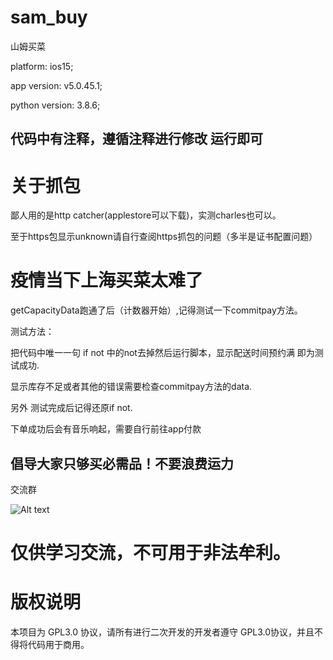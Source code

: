 # sam_buy
山姆买菜

platform: ios15;


app version: v5.0.45.1;


python version: 3.8.6;


## 代码中有注释，遵循注释进行修改 运行即可

# 关于抓包
鄙人用的是http catcher(applestore可以下载)，实测charles也可以。

至于https包显示unknown请自行查阅https抓包的问题（多半是证书配置问题）

# 疫情当下上海买菜太难了

getCapacityData跑通了后（计数器开始）,记得测试一下commitpay方法。

测试方法：

把代码中唯一一句 if not 中的not去掉然后运行脚本，显示配送时间预约满 即为测试成功.

显示库存不足或者其他的错误需要检查commitpay方法的data.

另外 测试完成后记得还原if not.

下单成功后会有音乐响起，需要自行前往app付款


## 倡导大家只够买必需品！不要浪费运力
交流群

![Alt text](https://github.com/azhan1998/sam_buy/blob/main/QRcode.jpg)

# 仅供学习交流，不可用于非法牟利。
# 版权说明
本项目为 GPL3.0 协议，请所有进行二次开发的开发者遵守 GPL3.0协议，并且不得将代码用于商用。
